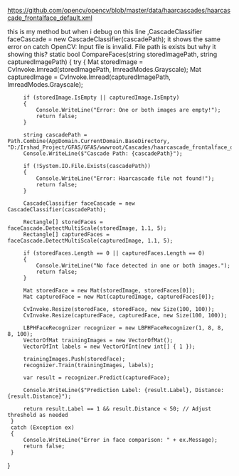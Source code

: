 https://github.com/opencv/opencv/blob/master/data/haarcascades/haarcascade_frontalface_default.xml


this is my method but when i debug on this line ,CascadeClassifier faceCascade = new CascadeClassifier(cascadePath); it shows the same error on catch 
OpenCV: Input file is invalid. File path is exists but why it showing this?
 static bool CompareFaces(string storedImagePath, string capturedImagePath)
 {
     try
     {
         Mat storedImage = CvInvoke.Imread(storedImagePath, ImreadModes.Grayscale);
         Mat capturedImage = CvInvoke.Imread(capturedImagePath, ImreadModes.Grayscale);

         if (storedImage.IsEmpty || capturedImage.IsEmpty)
         {
             Console.WriteLine("Error: One or both images are empty!");
             return false;
         }

         string cascadePath = Path.Combine(AppDomain.CurrentDomain.BaseDirectory, "D:/Irshad_Project/GFAS/GFAS/wwwroot/Cascades/haarcascade_frontalface_default.xml");
         Console.WriteLine($"Cascade Path: {cascadePath}");

         if (!System.IO.File.Exists(cascadePath))
         {
             Console.WriteLine("Error: Haarcascade file not found!");
             return false;
         }

         CascadeClassifier faceCascade = new CascadeClassifier(cascadePath);

         Rectangle[] storedFaces = faceCascade.DetectMultiScale(storedImage, 1.1, 5);
         Rectangle[] capturedFaces = faceCascade.DetectMultiScale(capturedImage, 1.1, 5);

         if (storedFaces.Length == 0 || capturedFaces.Length == 0)
         {
             Console.WriteLine("No face detected in one or both images.");
             return false;
         }

         Mat storedFace = new Mat(storedImage, storedFaces[0]);
         Mat capturedFace = new Mat(capturedImage, capturedFaces[0]);

         CvInvoke.Resize(storedFace, storedFace, new Size(100, 100));
         CvInvoke.Resize(capturedFace, capturedFace, new Size(100, 100));

         LBPHFaceRecognizer recognizer = new LBPHFaceRecognizer(1, 8, 8, 8, 100);
         VectorOfMat trainingImages = new VectorOfMat();
         VectorOfInt labels = new VectorOfInt(new int[] { 1 });

         trainingImages.Push(storedFace);
         recognizer.Train(trainingImages, labels);

         var result = recognizer.Predict(capturedFace);

         Console.WriteLine($"Prediction Label: {result.Label}, Distance: {result.Distance}");

         return result.Label == 1 && result.Distance < 50; // Adjust threshold as needed
     }
     catch (Exception ex)
     {
         Console.WriteLine("Error in face comparison: " + ex.Message);
         return false;
     }
 }
